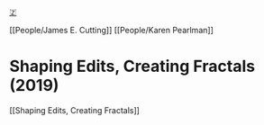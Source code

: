 [🇿](zotero://select/library/items/EEWPSULU)

[[People/James E. Cutting]] [[People/Karen Pearlman]] 
# Shaping Edits, Creating Fractals (2019)

[[Shaping Edits, Creating Fractals]]
